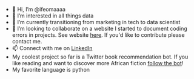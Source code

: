 - 👋 Hi, I’m @ifeomaaaa
- 👀 I’m interested in all things data
- 🌱 I’m currently transitioning from marketing in tech to data scientist
- 💞️ I’m looking to collaborate on a website I started to document coding errors in projects. See website [here](https://errorswhilecoding.wordpress.com/). If you'd like to contribute please contact me.
- 📫 Connect with me on [LinkedIn]([url](https://www.linkedin.com/in/ifeoma-igwe-69b84b16b/))
- My coolest project so far is a Twitter book recommendation bot. If you like reading and want to discover more African fiction [follow the bot]([url](https://twitter.com/IfeomaBot))!
- My favorite language is python

<!---
ifeomaaaa/ifeomaaaa is a ✨ special ✨ repository because its `README.md` (this file) appears on your GitHub profile.
You can click the Preview link to take a look at your changes.
--->
